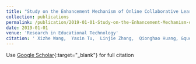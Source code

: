 ```yaml
---
title: "Study on the Enhancement Mechanism of Online Collaborative Learning from the Perspective of Cognitive Load"
collection: publications
permalink: /publication/2019-01-01-Study-on-the-Enhancement-Mechanism-of-Online-Collaborative-Learning-from-the-Perspective-of-Cognitive-Load
date: 2019-01-01
venue: 'Research in Educational Technology'
citation: ' Xizhe Wang,  Yaxin Tu,  Linjie Zhang,  Qionghao Huang, &quot;Study on the Enhancement Mechanism of Online Collaborative Learning from the Perspective of Cognitive Load.&quot; Research in Educational Technology, 2019.'
---
```

Use [Google Scholar](https://scholar.google.com/scholar?q=Study+on+the+Enhancement+Mechanism+of+Online+Collaborative+Learning+from+the+Perspective+of+Cognitive+Load){:target="_blank"} for full citation